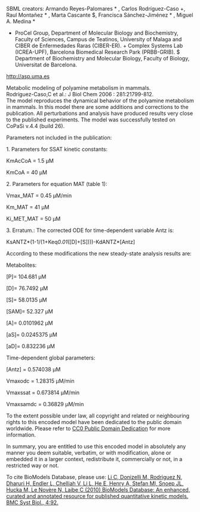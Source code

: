 

SBML creators: Armando Reyes-Palomares * , Carlos Rodríguez-Caso +, Raul
Montañez * , Marta Cascante $, Francisca Sánchez-Jiménez * , Miguel A. Medina
*

* ProCel Group, Department of Molecular Biology and Biochemistry, Faculty of Sciences, Campus de Teatinos, University of Malaga and CIBER de Enfermedades Raras (CIBER-ER). + Complex Systems Lab (ICREA-UPF), Barcelona Biomedical Research Park (PRBB-GRIB). $ Department of Biochemistry and Molecular Biology, Faculty of Biology, Universitat de Barcelona.

http://asp.uma.es

Metabolic modeling of polyamine metabolism in mammals.  
Rodríguez-Caso,C et al.: J Biol Chem 2006 : 281:21799-812.  
The model reproduces the dynamical behavior of the polyamine metabolism in
mammals. In this model there are some additions and corrections to the
publication. All perturbations and analysis have produced results very close
to the published experiments. The model was successfully tested on CoPaSi
v.4.4 (build 26).

Parameters not included in the publication:

1\. Parameters for SSAT kinetic constants:

KmAcCoA = 1.5 µM

KmCoA = 40 µM

2\. Parameters for equation MAT (table 1):

Vmax_MAT = 0.45 µM/min

Km_MAT = 41 µM

Ki_MET_MAT = 50 µM

3\. Erratum.: The corrected ODE for time-dependent variable Antz is:

KsANTZ*(1-1/(1+Keq*0.01*([D]+[S])))-KdANTZ*[Antz]

According to these modifications the new steady-state analysis results are:

Metabolites:

[P]= 104.681 µM

[D]= 76.7492 µM

[S]= 58.0135 µM

[SAM]= 52.327 µM

[A]= 0.0101962 µM

[aS]= 0.0245375 µM

[aD]= 0.832236 µM

Time-dependent global parameters:

[Antz] = 0.574038 µM

Vmaxodc = 1.28315 µM/min

Vmaxssat = 0.673814 µM/min

Vmaxsamdc = 0.36829 µM/min

  

To the extent possible under law, all copyright and related or neighbouring
rights to this encoded model have been dedicated to the public domain
worldwide. Please refer to [CC0 Public Domain
Dedication](http://creativecommons.org/publicdomain/zero/1.0/) for more
information.

In summary, you are entitled to use this encoded model in absolutely any
manner you deem suitable, verbatim, or with modification, alone or embedded it
in a larger context, redistribute it, commercially or not, in a restricted way
or not.

  

To cite BioModels Database, please use: [Li C, Donizelli M, Rodriguez N,
Dharuri H, Endler L, Chelliah V, Li L, He E, Henry A, Stefan MI, Snoep JL,
Hucka M, Le Novère N, Laibe C (2010) BioModels Database: An enhanced, curated
and annotated resource for published quantitative kinetic models. BMC Syst
Biol., 4:92.](http://www.ncbi.nlm.nih.gov/pubmed/20587024)

